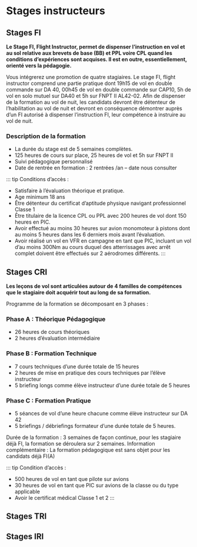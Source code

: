 # Stages instructeurs

##  Stages FI


**Le Stage FI, Flight Instructor, permet de dispenser l’instruction en vol et au sol relative aux brevets de base (BB) et PPL voire CPL quand les conditions d’expériences sont acquises. Il est en outre, essentiellement, orienté vers la pédagogie.**

Vous intégrerez une promotion de quatre stagiaires. Le stage FI, flight instructor comprend une partie pratique dont 19h15 de vol en double commande sur DA 40, 00h45 de vol en double commande sur CAP10, 5h de vol en solo mutuel sur DA40 et 5h sur FNPT II AL42-02. Afin de dispenser de la formation au vol de nuit, les candidats devront être détenteur de l’habilitation au vol de nuit et devront en conséquence démontrer auprès d’un FI autorisé à dispenser l’instruction FI, leur compétence à instruire au vol de nuit.

### Description de la formation
- La durée du stage est de 5 semaines complètes.
- 125 heures de cours sur place, 25 heures de vol et 5h sur FNPT II
- Suivi pédagogique personnalisé
- Date de rentrée en formation : 2 rentrées /an – date nous consulter

::: tip Conditions d’accès :
- Satisfaire à l’évaluation théorique et pratique.
- Age minimum 18 ans
- Être détenteur du certificat d’aptitude physique navigant professionnel Classe 1
- Être titulaire de la licence CPL ou PPL avec 200 heures de vol dont 150 heures en PIC.
- Avoir effectué au moins 30 heures sur avion monomoteur à pistons dont au moins 5 heures dans les 6 derniers mois avant l’évaluation.
- Avoir réalisé un vol en VFR en campagne en tant que PIC, incluant un vol d’au moins 300Nm au cours duquel des atterrissages avec arrêt complet doivent être effectués sur 2 aérodromes différents.
:::

##  Stages CRI


**Les leçons de vol sont articulées autour de 4 familles de compétences que le stagiaire doit acquérir tout au long de sa formation.**

Programme de la formation se décomposant en 3 phases :

### Phase A : Théorique Pédagogique
- 26 heures de cours théoriques
- 2 heures d’évaluation intermédiaire

### Phase B : Formation Technique
- 7 cours techniques d’une durée totale de 15 heures
- 2 heures de mise en pratique des cours techniques par l’élève instructeur
- 5 briefing longs comme élève instructeur d’une durée totale de 5 heures

### Phase C : Formation Pratique
- 5 séances de vol d’une heure chacune comme élève instructeur sur DA 42
- 5 briefings / débriefings formateur d’une durée totale de 5 heures.

Durée de la formation : 3 semaines de façon continue, pour les stagiaire déjà FI, la formation se déroulera sur 2 semaines. Information complémentaire : La formation pédagogique est sans objet pour les candidats déjà FI(A)

::: tip Condition d’accès :
- 500 heures de vol en tant que pilote sur avions
- 30 heures de vol en tant que PIC sur avions de la classe ou du type applicable
- Avoir le certificat médical Classe 1 et 2
:::

##  Stages TRI

##  Stages IRI
